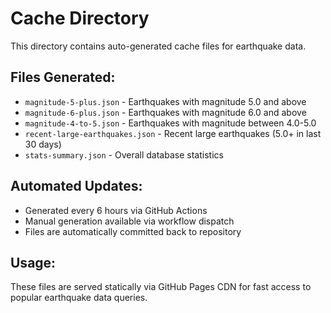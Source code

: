 # Cache Directory

This directory contains auto-generated cache files for earthquake data.

## Files Generated:
- `magnitude-5-plus.json` - Earthquakes with magnitude 5.0 and above
- `magnitude-6-plus.json` - Earthquakes with magnitude 6.0 and above  
- `magnitude-4-to-5.json` - Earthquakes with magnitude between 4.0-5.0
- `recent-large-earthquakes.json` - Recent large earthquakes (5.0+ in last 30 days)
- `stats-summary.json` - Overall database statistics

## Automated Updates:
- Generated every 6 hours via GitHub Actions
- Manual generation available via workflow dispatch
- Files are automatically committed back to repository

## Usage:
These files are served statically via GitHub Pages CDN for fast access to popular earthquake data queries.